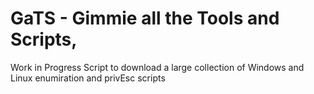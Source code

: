 # GaTS - Gimmie all the Tools and Scripts,



Work in Progress Script to download a large collection of Windows and Linux enumiration and privEsc scripts 
